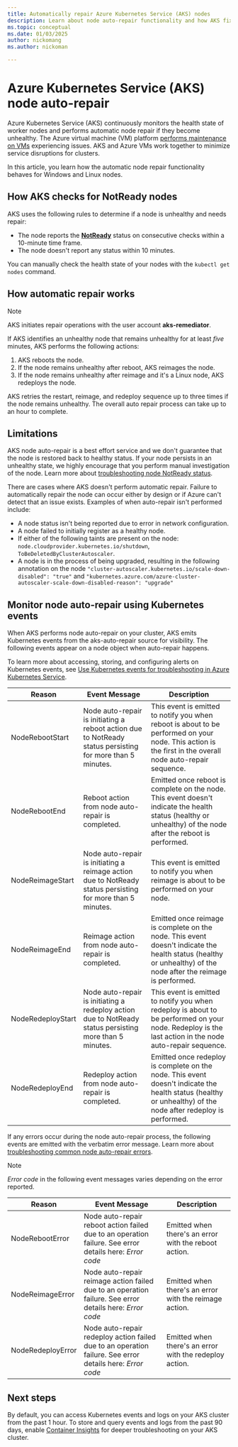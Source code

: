 ```yaml
---
title: Automatically repair Azure Kubernetes Service (AKS) nodes 
description: Learn about node auto-repair functionality and how AKS fixes broken worker nodes.
ms.topic: conceptual
ms.date: 01/03/2025
author: nickomang
ms.author: nickoman

---
```


# Azure Kubernetes Service (AKS) node auto-repair

Azure Kubernetes Service (AKS) continuously monitors the health state of worker nodes and performs automatic node repair if they become unhealthy. The Azure virtual machine (VM) platform [performs maintenance on VMs](/azure/virtual-machines/maintenance-and-updates) experiencing issues. AKS and Azure VMs work together to minimize service disruptions for clusters.

In this article, you learn how the automatic node repair functionality behaves for Windows and Linux nodes.

## How AKS checks for NotReady nodes

AKS uses the following rules to determine if a node is unhealthy and needs repair:

* The node reports the [**NotReady**](https://kubernetes.io/docs/reference/node/node-status/#condition) status on consecutive checks within a 10-minute time frame.
* The node doesn't report any status within 10 minutes.

You can manually check the health state of your nodes with the `kubectl get nodes` command.

## How automatic repair works

> [!NOTE]
> AKS initiates repair operations with the user account **aks-remediator**.

If AKS identifies an unhealthy node that remains unhealthy for at least *five* minutes, AKS performs the following actions:

1. AKS reboots the node.
2. If the node remains unhealthy after reboot, AKS reimages the node.
3. If the node remains unhealthy after reimage and it's a Linux node, AKS redeploys the node.

AKS retries the restart, reimage, and redeploy sequence up to three times if the node remains unhealthy. The overall auto repair process can take up to an hour to complete. 

## Limitations
AKS node auto-repair is a best effort service and we don't guarantee that the node is restored back to healthy status. If your node persists in an unhealthy state, we highly encourage that you perform manual investigation of the node. Learn more about [troubleshooting node NotReady status](/troubleshoot/azure/azure-kubernetes/availability-performance/node-not-ready-basic-troubleshooting).

There are cases where AKS doesn't perform automatic repair. Failure to automatically repair the node can occur either by design or if Azure can't detect that an issue exists. Examples of when auto-repair isn't performed include:

* A node status isn't being reported due to error in network configuration.
* A node failed to initially register as a healthy node.
* If either of the following taints are present on the node: `node.cloudprovider.kubernetes.io/shutdown`, `ToBeDeletedByClusterAutoscaler`.
* A node is in the process of being upgraded, resulting in the following annotation on the node `"cluster-autoscaler.kubernetes.io/scale-down-disabled": "true"` and `"kubernetes.azure.com/azure-cluster-autoscaler-scale-down-disabled-reason": "upgrade"`

## Monitor node auto-repair using Kubernetes events
When AKS performs node auto-repair on your cluster, AKS emits Kubernetes events from the aks-auto-repair source for visibility. The following events appear on a node object when auto-repair happens. 

To learn more about accessing, storing, and configuring alerts on Kubernetes events, see [Use Kubernetes events for troubleshooting in Azure Kubernetes Service](./events.md).

| Reason | Event Message | Description |
| --- | --- | --- |
| NodeRebootStart | Node auto-repair is initiating a reboot action due to NotReady status persisting for more than 5 minutes. | This event is emitted to notify you when reboot is about to be performed on your node. This action is the first in the overall node auto-repair sequence. |
| NodeRebootEnd | Reboot action from node auto-repair is completed. | Emitted once reboot is complete on the node. This event doesn't indicate the health status (healthy or unhealthy) of the node after the reboot is performed. |
| NodeReimageStart | Node auto-repair is initiating a reimage action due to NotReady status persisting for more than 5 minutes. | This event is emitted to notify you when reimage is about to be performed on your node. |
| NodeReimageEnd | Reimage action from node auto-repair is completed. | Emitted once reimage is complete on the node. This event doesn't indicate the health status (healthy or unhealthy) of the node after the reimage is performed. |
| NodeRedeployStart | Node auto-repair is initiating a redeploy action due to NotReady status persisting more than 5 minutes. | This event is emitted to notify you when redeploy is about to be performed on your node. Redeploy is the last action in the node auto-repair sequence. |
| NodeRedeployEnd | Redeploy action from node auto-repair is completed. | Emitted once redeploy is complete on the node. This event doesn't indicate the health status (healthy or unhealthy) of the node after redeploy is performed. |

If any errors occur during the node auto-repair process, the following events are emitted with the verbatim error message. Learn more about [troubleshooting common node auto-repair errors](/troubleshoot/azure/azure-kubernetes/availability-performance/node-auto-repair-errors).

> [!NOTE]
> _Error code_ in the following event messages varies depending on the error reported.

| Reason | Event Message | Description |
| --- | --- | --- |
| NodeRebootError | Node auto-repair reboot action failed due to an operation failure. See error details here: _Error code_ | Emitted when there's an error with the reboot action. |
| NodeReimageError | Node auto-repair reimage action failed due to an operation failure. See error details here: _Error code_ | Emitted when there's an error with the reimage action. |
| NodeRedeployError | Node auto-repair redeploy action failed due to an operation failure. See error details here: _Error code_ | Emitted when there's an error with the redeploy action. |

## Next steps
By default, you can access Kubernetes events and logs on your AKS cluster from the past 1 hour. To store and query events and logs from the past 90 days, enable [Container Insights](/azure/azure-monitor/containers/container-insights-overview#access-container-insights) for deeper troubleshooting on your AKS cluster.
